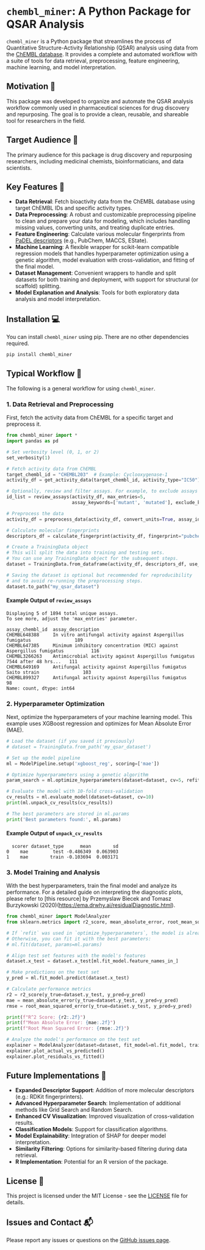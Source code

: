 # `chembl_miner`: A Python Package for QSAR Analysis

`chembl_miner` is a Python package that streamlines the process of Quantitative Structure-Activity Relationship (QSAR) analysis using data from the [ChEMBL database](https://www.ebi.ac.uk/chembl/). It provides a complete and automated workflow with a suite of tools for data retrieval, preprocessing, feature engineering, machine learning, and model interpretation.

## Motivation 🤔

This package was developed to organize and automate the QSAR analysis workflow commonly used in pharmaceutical sciences for drug discovery and repurposing. The goal is to provide a clean, reusable, and shareable tool for researchers in the field.

## Target Audience 🎯

The primary audience for this package is drug discovery and repurposing researchers, including medicinal chemists, bioinformaticians, and data scientists.

## Key Features 🔬

  * **Data Retrieval**: Fetch bioactivity data from the ChEMBL database using target ChEMBL IDs and specific activity types.
  * **Data Preprocessing**: A robust and customizable preprocessing pipeline to clean and prepare your data for modeling, which includes handling missing values, converting units, and treating duplicate entries.
  * **Feature Engineering**: Calculate various molecular fingerprints from [PaDEL descriptors](http://yapcwsoft.com/dd/padeldescriptor/) (e.g., PubChem, MACCS, EState).
  * **Machine Learning**: A flexible wrapper for scikit-learn compatible regression models that handles hyperparameter optimization using a genetic algorithm, model evaluation with cross-validation, and fitting of the final model.
  * **Dataset Management**: Convenient wrappers to handle and split datasets for both training and deployment, with support for structural (or scaffold) splitting.
  * **Model Explanation and Analysis**: Tools for both exploratory data analysis and model interpretation.

## Installation 💻

You can install `chembl_miner` using pip. There are no other dependencies required.

```bash
pip install chembl_miner
```

## Typical Workflow 🧪

The following is a general workflow for using `chembl_miner`.

### 1\. Data Retrieval and Preprocessing

First, fetch the activity data from ChEMBL for a specific target and preprocess it.

```python
from chembl_miner import *
import pandas as pd

# Set verbosity level (0, 1, or 2)
set_verbosity(1)

# Fetch activity data from ChEMBL
target_chembl_id = "CHEMBL203"  # Example: Cyclooxygenase-1
activity_df = get_activity_data(target_chembl_id, activity_type="IC50")

# Optionally, review and filter assays. For example, to exclude assays with certain keywords:
id_list = review_assays(activity_df, max_entries=5,
                        assay_keywords=['mutant', 'mutated'], exclude_keywords=True)

# Preprocess the data
activity_df = preprocess_data(activity_df, convert_units=True, assay_ids=id_list)

# Calculate molecular fingerprints
descriptors_df = calculate_fingerprint(activity_df, fingerprint="pubchem")

# Create a TrainingData object
# This will split the data into training and testing sets.
# You can use any TrainingData object for the subsequent steps.
dataset = TrainingData.from_dataframe(activity_df, descriptors_df, use_structural_split=True)

# Saving the dataset is optional but recommended for reproducibility
# and to avoid re-running the preprocessing steps.
dataset.to_path("my_qsar_dataset")
```

#### Example Output of `review_assays`

```
Displaying 5 of 1894 total unique assays.
To see more, adjust the 'max_entries' parameter.

assay_chembl_id  assay_description
CHEMBL648388     In vitro antifungal activity against Aspergillus fumigatus                189
CHEMBL647385     Minimum inhibitory concentration (MIC) against Aspergillus fumigatus          116
CHEMBL3266263    Antimicrobial activity against Aspergillus fumigatus 7544 after 48 hrs...   111
CHEMBL649169     Antifungal activity against Aspergillus fumigatus Saito strain                103
CHEMBL899327     Antifungal activity against Aspergillus fumigatus                              98
Name: count, dtype: int64
```

### 2\. Hyperparameter Optimization

Next, optimize the hyperparameters of your machine learning model. This example uses XGBoost regression and optimizes for Mean Absolute Error (MAE).

```python
# Load the dataset (if you saved it previously)
# dataset = TrainingData.from_path('my_qsar_dataset')

# Set up the model pipeline
ml = ModelPipeline.setup('xgboost_reg', scoring=['mae'])

# Optimize hyperparameters using a genetic algorithm
param_search = ml.optimize_hyperparameters(dataset=dataset, cv=5, refit='mae', population_size=40)

# Evaluate the model with 10-fold cross-validation
cv_results = ml.evaluate_model(dataset=dataset, cv=10)
print(ml.unpack_cv_results(cv_results))

# The best parameters are stored in ml.params
print('Best parameters found:', ml.params)
```

#### Example Output of `unpack_cv_results`

```
  scorer dataset_type      mean        sd
0    mae         test -0.486349  0.063903
1    mae        train -0.103694  0.003171
```

### 3\. Model Training and Analysis

With the best hyperparameters, train the final model and analyze its performance. For a detailed guide on interpreting the diagnostic plots, please refer to [this resource] by Przemyslaw Biecek and Tomasz Burzykowski (2020)(https://ema.drwhy.ai/residualDiagnostic.html).

```python
from chembl_miner import ModelAnalyzer
from sklearn.metrics import r2_score, mean_absolute_error, root_mean_squared_error

# If `refit` was used in `optimize_hyperparameters`, the model is already fitted.
# Otherwise, you can fit it with the best parameters:
# ml.fit(dataset, params=ml.params)

# Align test set features with the model's features
dataset.x_test = dataset.x_test[ml.fit_model.feature_names_in_]

# Make predictions on the test set
y_pred = ml.fit_model.predict(dataset.x_test)

# Calculate performance metrics
r2 = r2_score(y_true=dataset.y_test, y_pred=y_pred)
mae = mean_absolute_error(y_true=dataset.y_test, y_pred=y_pred)
rmse = root_mean_squared_error(y_true=dataset.y_test, y_pred=y_pred)

print(f"R^2 Score: {r2:.2f}")
print(f"Mean Absolute Error: {mae:.2f}")
print(f"Root Mean Squared Error: {rmse:.2f}")

# Analyze the model's performance on the test set
explainer = ModelAnalyzer(dataset=dataset, fit_model=ml.fit_model, train_subset=False)
explainer.plot_actual_vs_predicted()
explainer.plot_residuals_vs_fitted()
```

## Future Implementations 🚀

  - **Expanded Descriptor Support**: Addition of more molecular descriptors (e.g.: RDKit fingerprinters).
  - **Advanced Hyperparameter Search**: Implementation of additional methods like Grid Search and Random Search.
  - **Enhanced CV Visualization**: Improved visualization of cross-validation results.
  - **Classification Models**: Support for classification algorithms.
  - **Model Explainability**: Integration of SHAP for deeper model interpretation.
  - **Similarity Filtering**: Options for similarity-based filtering during data retrieval.
  - **R Implementation**: Potential for an R version of the package.

## License 📄

This project is licensed under the MIT License - see the [LICENSE](https://www.google.com/search?q=LICENSE) file for details.

## Issues and Contact 📬

Please report any issues or questions on the [GitHub issues page](https://github.com/henriqwuchryn/chembl_miner/issues).

```
```
